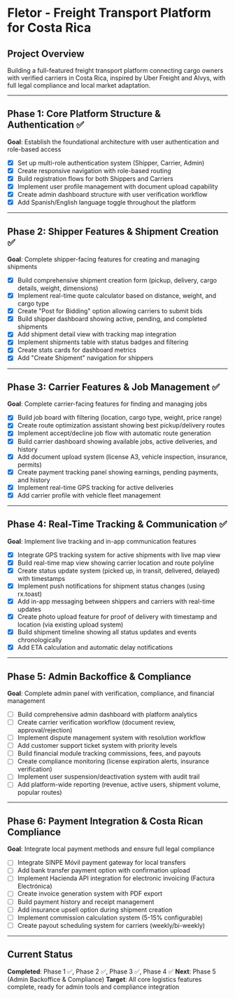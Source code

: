 # Fletor - Freight Transport Platform for Costa Rica

## Project Overview
Building a full-featured freight transport platform connecting cargo owners with verified carriers in Costa Rica, inspired by Uber Freight and Alvys, with full legal compliance and local market adaptation.

---

## Phase 1: Core Platform Structure & Authentication ✅
**Goal**: Establish the foundational architecture with user authentication and role-based access

- [x] Set up multi-role authentication system (Shipper, Carrier, Admin)
- [x] Create responsive navigation with role-based routing
- [x] Build registration flows for both Shippers and Carriers
- [x] Implement user profile management with document upload capability
- [x] Create admin dashboard structure with user verification workflow
- [x] Add Spanish/English language toggle throughout the platform

---

## Phase 2: Shipper Features & Shipment Creation ✅
**Goal**: Complete shipper-facing features for creating and managing shipments

- [x] Build comprehensive shipment creation form (pickup, delivery, cargo details, weight, dimensions)
- [x] Implement real-time quote calculator based on distance, weight, and cargo type
- [x] Create "Post for Bidding" option allowing carriers to submit bids
- [x] Build shipper dashboard showing active, pending, and completed shipments
- [x] Add shipment detail view with tracking map integration
- [x] Implement shipments table with status badges and filtering
- [x] Create stats cards for dashboard metrics
- [x] Add "Create Shipment" navigation for shippers

---

## Phase 3: Carrier Features & Job Management ✅
**Goal**: Complete carrier-facing features for finding and managing jobs

- [x] Build job board with filtering (location, cargo type, weight, price range)
- [x] Create route optimization assistant showing best pickup/delivery routes
- [x] Implement accept/decline job flow with automatic route generation
- [x] Build carrier dashboard showing available jobs, active deliveries, and history
- [x] Add document upload system (license A3, vehicle inspection, insurance, permits)
- [x] Create payment tracking panel showing earnings, pending payments, and history
- [x] Implement real-time GPS tracking for active deliveries
- [x] Add carrier profile with vehicle fleet management

---

## Phase 4: Real-Time Tracking & Communication ✅
**Goal**: Implement live tracking and in-app communication features

- [x] Integrate GPS tracking system for active shipments with live map view
- [x] Build real-time map view showing carrier location and route polyline
- [x] Create status update system (picked up, in transit, delivered, delayed) with timestamps
- [x] Implement push notifications for shipment status changes (using rx.toast)
- [x] Add in-app messaging between shippers and carriers with real-time updates
- [x] Create photo upload feature for proof of delivery with timestamp and location (via existing upload system)
- [x] Build shipment timeline showing all status updates and events chronologically
- [x] Add ETA calculation and automatic delay notifications

---

## Phase 5: Admin Backoffice & Compliance
**Goal**: Complete admin panel with verification, compliance, and financial management

- [ ] Build comprehensive admin dashboard with platform analytics
- [ ] Create carrier verification workflow (document review, approval/rejection)
- [ ] Implement dispute management system with resolution workflow
- [ ] Add customer support ticket system with priority levels
- [ ] Build financial module tracking commissions, fees, and payouts
- [ ] Create compliance monitoring (license expiration alerts, insurance verification)
- [ ] Implement user suspension/deactivation system with audit trail
- [ ] Add platform-wide reporting (revenue, active users, shipment volume, popular routes)

---

## Phase 6: Payment Integration & Costa Rican Compliance
**Goal**: Integrate local payment methods and ensure full legal compliance

- [ ] Integrate SINPE Móvil payment gateway for local transfers
- [ ] Add bank transfer payment option with confirmation upload
- [ ] Implement Hacienda API integration for electronic invoicing (Factura Electrónica)
- [ ] Create invoice generation system with PDF export
- [ ] Build payment history and receipt management
- [ ] Add insurance upsell option during shipment creation
- [ ] Implement commission calculation system (5-15% configurable)
- [ ] Create payout scheduling system for carriers (weekly/bi-weekly)

---

## Current Status
**Completed**: Phase 1 ✅, Phase 2 ✅, Phase 3 ✅, Phase 4 ✅
**Next**: Phase 5 (Admin Backoffice & Compliance)
**Target**: All core logistics features complete, ready for admin tools and compliance integration